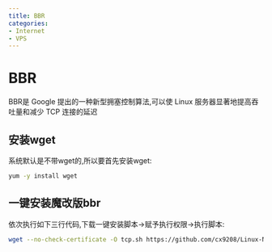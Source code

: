 ```yaml
---
title: BBR
categories:
- Internet
- VPS
---
```

# BBR

BBR是 Google 提出的一种新型拥塞控制算法,可以使 Linux 服务器显著地提高吞吐量和减少 TCP 连接的延迟

## 安装wget

系统默认是不带wget的,所以要首先安装wget:

```bash
yum -y install wget
```

## 一键安装魔改版bbr

依次执行如下三行代码,下载一键安装脚本->赋予执行权限->执行脚本:

```bash
wget --no-check-certificate -O tcp.sh https://github.com/cx9208/Linux-NetSpeed/raw/master/tcp.sh && chmod +x tcp.sh && ./tcp.sh
```
